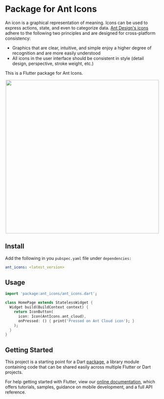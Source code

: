 # Package for Ant Icons

An icon is a graphical representation of meaning. Icons can be used to express actions, state, and even to categorize data. [Ant Design's icons](https://ant.design/components/icon/) adhere to the following two principles and are designed for cross-platform consistency:

- Graphics that are clear, intuitive, and simple enjoy a higher degree of recognition and are more easily understood
- All icons in the user interface should be consistent in style (detail design, perspective, stroke weight, etc.)

This is a Flutter package for Ant Icons.

<p align="center">
<img src="https://gw.alipayobjects.com/zos/rmsportal/XzOPonWCsPjvgkrklCzo.png" width="500">
</p>

## Install

Add the following in you `pubspec.yaml` file under `dependencies:`

```yaml
ant_icons: <latest_version>
```

## Usage

```dart
import 'package:ant_icons/ant_icons.dart';

class HomePage extends StatelessWidget {
  Widget build(BuildContext context) {
    return IconButton(
      icon: Icon(AntIcons.ant_cloud),
      onPressed: () { print('Pressed on Ant Cloud icon'); }
    );
  }
}
```

## Getting Started

This project is a starting point for a Dart
[package](https://flutter.dev/developing-packages/),
a library module containing code that can be shared easily across
multiple Flutter or Dart projects.

For help getting started with Flutter, view our 
[online documentation](https://flutter.dev/docs), which offers tutorials, 
samples, guidance on mobile development, and a full API reference.
